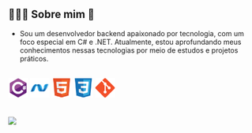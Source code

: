 ## 👨🏻‍💻 Sobre mim 👋
- Sou um desenvolvedor backend apaixonado por tecnologia, com um foco especial em C# e .NET. Atualmente, estou aprofundando meus conhecimentos nessas tecnologias por meio de estudos e projetos práticos.

<div style="display: inline_block"><br>
  <img align="center" alt="Igor-Csharp" height="40" width="40" src="https://raw.githubusercontent.com/devicons/devicon/master/icons/csharp/csharp-original.svg">
  <img align="center" alt="Igor-Git" height="40" width="40" src="https://raw.githubusercontent.com/devicons/devicon/master/icons/dot-net/dot-net-original.svg">
  <img align="center" alt="Igor-HTML" height="40" width="40" src="https://raw.githubusercontent.com/devicons/devicon/master/icons/html5/html5-original.svg">
  <img align="center" alt="Igor-CSS" height="40" width="40" src="https://raw.githubusercontent.com/devicons/devicon/master/icons/css3/css3-original.svg">
  <img align="center" alt="Igor-Git" height="40" width="40" src="https://raw.githubusercontent.com/devicons/devicon/master/icons/git/git-original.svg">
</div>

#

<div>
   <a href="https://www.linkedin.com/in/igorsantiago" target="_blank"><img src="https://img.shields.io/badge/-LinkedIn-%230077B5?style=for-the-badge&logo=linkedin&logoColor=white" target="_blank"></a> 
</div>

<!--
- 🔭 I’m currently working on ...
- 🌱 I’m currently learning ... 
- 👯 I’m looking to collaborate on ...
- 🤔 I’m looking for help with ...
- 💬 Ask me about ...
- 📫 How to reach me: ...
- 😄 Pronouns: ...
- ⚡ Fun fact: ...
-->
